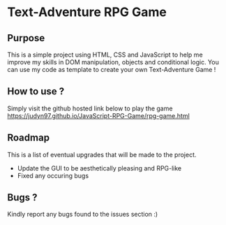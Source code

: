 # Text-Adventure RPG Game

## Purpose
This is a simple project using HTML, CSS and JavaScript to help me improve my skills in DOM manipulation, objects and conditional logic.
You can use my code as template to create your own Text-Adventure Game !

## How to use ?
Simply visit the github hosted link below to play the game
https://judyn97.github.io/JavaScript-RPG-Game/rpg-game.html

## Roadmap
This is a list of eventual upgrades that will be made to the project.

* Update the GUI to be aesthetically pleasing and RPG-like
* Fixed any occuring bugs

## Bugs ?
Kindly report any bugs found to the issues section :)
